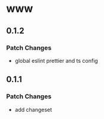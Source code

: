 # www

## 0.1.2

### Patch Changes

- global eslint prettier and ts config

## 0.1.1

### Patch Changes

- add changeset
